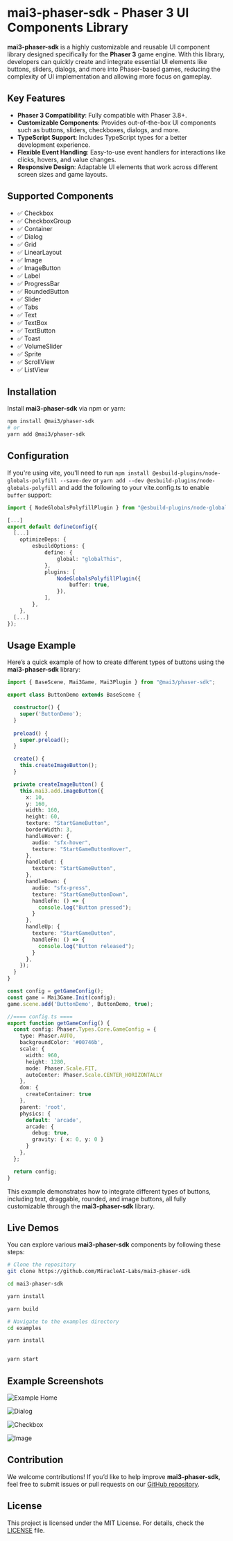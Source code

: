 # mai3-phaser-sdk - Phaser 3 UI Components Library

**mai3-phaser-sdk** is a highly customizable and reusable UI component library designed specifically for the **Phaser 3** game engine. With this library, developers can quickly create and integrate essential UI elements like buttons, sliders, dialogs, and more into Phaser-based games, reducing the complexity of UI implementation and allowing more focus on gameplay.

## Key Features

- **Phaser 3 Compatibility**: Fully compatible with Phaser 3.8+.
- **Customizable Components**: Provides out-of-the-box UI components such as buttons, sliders, checkboxes, dialogs, and more.
- **TypeScript Support**: Includes TypeScript types for a better development experience.
- **Flexible Event Handling**: Easy-to-use event handlers for interactions like clicks, hovers, and value changes.
- **Responsive Design**: Adaptable UI elements that work across different screen sizes and game layouts.

## Supported Components

- ✅ Checkbox
- ✅ CheckboxGroup
- ✅ Container
- ✅ Dialog
- ✅ Grid
- ✅ LinearLayout
- ✅ Image
- ✅ ImageButton
- ✅ Label
- ✅ ProgressBar
- ✅ RoundedButton
- ✅ Slider
- ✅ Tabs
- ✅ Text
- ✅ TextBox
- ✅ TextButton
- ✅ Toast
- ✅ VolumeSlider
- ✅ Sprite
- ✅ ScrollView
- ✅ ListView

## Installation

Install **mai3-phaser-sdk** via npm or yarn:

```bash
npm install @mai3/phaser-sdk
# or
yarn add @mai3/phaser-sdk
```

## Configuration
If you're using vite, you'll need to run `npm install @esbuild-plugins/node-globals-polyfill --save-dev` or `yarn add --dev @esbuild-plugins/node-globals-polyfill` and add the following to your vite.config.ts to enable `buffer` support:
```typescript
import { NodeGlobalsPolyfillPlugin } from "@esbuild-plugins/node-globals-polyfill";

[...]
export default defineConfig({
  [...]
    optimizeDeps: {
        esbuildOptions: {
            define: {
                global: "globalThis",
            },
            plugins: [
                NodeGlobalsPolyfillPlugin({
                    buffer: true,
                }),
            ],
        },
    },
  [...]
});
```

## Usage Example

Here’s a quick example of how to create different types of buttons using the **mai3-phaser-sdk** library:

```typescript
import { BaseScene, Mai3Game, Mai3Plugin } from "@mai3/phaser-sdk";

export class ButtonDemo extends BaseScene {

  constructor() {
    super('ButtonDemo');
  }
  
  preload() {
    super.preload();
  }

  create() {
    this.createImageButton();
  }

  private createImageButton() {
    this.mai3.add.imageButton({
      x: 10,
      y: 160,
      width: 160,
      height: 60,
      texture: "StartGameButton",
      borderWidth: 3,
      handleHover: {
        audio: "sfx-hover",
        texture: "StartGameButtonHover",
      },
      handleOut: {
        texture: "StartGameButton",
      },
      handleDown: {
        audio: "sfx-press",
        texture: "StartGameButtonDown",
        handleFn: () => {
          console.log("Button pressed");
        }
      },
      handleUp: {
        texture: "StartGameButton",
        handleFn: () => {
          console.log("Button released");
        }
      },
    });
  }
}

const config = getGameConfig();
const game = Mai3Game.Init(config);
game.scene.add('ButtonDemo', ButtonDemo, true);

//==== config.ts ====
export function getGameConfig() {
  const config: Phaser.Types.Core.GameConfig = {
    type: Phaser.AUTO,
    backgroundColor: '#00746b',
    scale: {
      width: 960,
      height: 1280,
      mode: Phaser.Scale.FIT,
      autoCenter: Phaser.Scale.CENTER_HORIZONTALLY
    },
    dom: {
      createContainer: true
    },
    parent: 'root',
    physics: {
      default: 'arcade',
      arcade: {
        debug: true,
        gravity: { x: 0, y: 0 }
      }
    },
  };

  return config;
}
```

This example demonstrates how to integrate different types of buttons, including text, draggable, rounded, and image buttons, all fully customizable through the **mai3-phaser-sdk** library.

## Live Demos

You can explore various **mai3-phaser-sdk** components by following these steps:

```bash
# Clone the repository
git clone https://github.com/MiracleAI-Labs/mai3-phaser-sdk

cd mai3-phaser-sdk

yarn install

yarn build

# Navigate to the examples directory
cd examples

yarn install


yarn start
```

## Example Screenshots

![Example Home](./examples/public/assets/preview/1.png)

![Dialog](./examples/public/assets/preview/2.png)

![Checkbox](./examples/public/assets/preview/3.png)

![Image](./examples/public/assets/preview/4.png)

## Contribution

We welcome contributions! If you’d like to help improve **mai3-phaser-sdk**, feel free to submit issues or pull requests on our [GitHub repository](https://github.com/MiracleAI-Labs/mai3-phaser-sdk).

## License

This project is licensed under the MIT License. For details, check the [LICENSE](https://github.com/MiracleAI-Labs/mai3-phaser-sdk/blob/main/LICENSE) file.